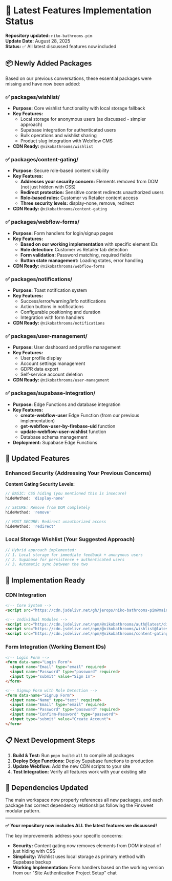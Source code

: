 # 🚀 Latest Features Implementation Status

**Repository updated:** `niko-bathrooms-pim`  
**Update Date:** August 28, 2025  
**Status:** ✅ All latest discussed features now included

## 📦 **Newly Added Packages**

Based on our previous conversations, these essential packages were missing and have now been added:

### ✅ **packages/wishlist/** 
- **Purpose:** Core wishlist functionality with local storage fallback
- **Key Features:**
  - Local storage for anonymous users (as discussed - simpler approach)
  - Supabase integration for authenticated users
  - Bulk operations and wishlist sharing
  - Product slug integration with Webflow CMS
- **CDN Ready:** `@nikobathrooms/wishlist`

### ✅ **packages/content-gating/**
- **Purpose:** Secure role-based content visibility  
- **Key Features:**
  - **Addresses your security concern:** Elements removed from DOM (not just hidden with CSS)
  - **Redirect protection:** Sensitive content redirects unauthorized users
  - **Role-based rules:** Customer vs Retailer content access
  - **Three security levels:** display-none, remove, redirect
- **CDN Ready:** `@nikobathrooms/content-gating`

### ✅ **packages/webflow-forms/**
- **Purpose:** Form handlers for login/signup pages
- **Key Features:**
  - **Based on our working implementation** with specific element IDs
  - **Role detection:** Customer vs Retailer tab detection
  - **Form validation:** Password matching, required fields
  - **Button state management:** Loading states, error handling
- **CDN Ready:** `@nikobathrooms/webflow-forms`

### ✅ **packages/notifications/**
- **Purpose:** Toast notification system
- **Key Features:**
  - Success/error/warning/info notifications
  - Action buttons in notifications
  - Configurable positioning and duration
  - Integration with form handlers
- **CDN Ready:** `@nikobathrooms/notifications`

### ✅ **packages/user-management/**
- **Purpose:** User dashboard and profile management
- **Key Features:**
  - User profile display
  - Account settings management  
  - GDPR data export
  - Self-service account deletion
- **CDN Ready:** `@nikobathrooms/user-management`

### ✅ **packages/supabase-integration/**
- **Purpose:** Edge Functions and database integration
- **Key Features:**
  - **create-webflow-user** Edge Function (from our previous implementation)
  - **get-webflow-user-by-firebase-uid** function
  - **update-webflow-user-wishlist** function
  - Database schema management
- **Deployment:** Supabase Edge Functions

## 🔄 **Updated Features**

### **Enhanced Security (Addressing Your Previous Concerns)**

**Content Gating Security Levels:**
```typescript
// BASIC: CSS hiding (you mentioned this is insecure)
hideMethod: 'display-none' 

// SECURE: Remove from DOM completely
hideMethod: 'remove'

// MOST SECURE: Redirect unauthorized access  
hideMethod: 'redirect'
```

### **Local Storage Wishlist (Your Suggested Approach)**
```typescript
// Hybrid approach implemented:
// 1. Local storage for immediate feedback + anonymous users
// 2. Supabase for persistence + authenticated users
// 3. Automatic sync between the two
```

## 🎯 **Implementation Ready**

### **CDN Integration** 
```html
<!-- Core System -->
<script src="https://cdn.jsdelivr.net/gh/jerops/niko-bathrooms-pim@main/packages/pim-bundle/dist/niko-pim.min.js"></script>

<!-- Individual Modules -->
<script src="https://cdn.jsdelivr.net/npm/@nikobathrooms/auth@latest/dist/index.js"></script>
<script src="https://cdn.jsdelivr.net/npm/@nikobathrooms/wishlist@latest/dist/index.js"></script>
<script src="https://cdn.jsdelivr.net/npm/@nikobathrooms/content-gating@latest/dist/index.js"></script>
```

### **Form Integration (Working Element IDs)**
```html
<!-- Login Form -->
<form data-name="Login Form">
  <input name="Email" type="email" required>
  <input name="Password" type="password" required>
  <input type="submit" value="Sign In">
</form>

<!-- Signup Form with Role Detection -->
<form data-name="Signup Form">
  <input name="Name" type="text" required>
  <input name="Email" type="email" required>
  <input name="Password" type="password" required>
  <input name="Confirm-Password" type="password">
  <input type="submit" value="Create Account">
</form>
```

## 📋 **Next Development Steps**

1. **Build & Test:** Run `pnpm build:all` to compile all packages
2. **Deploy Edge Functions:** Deploy Supabase functions to production
3. **Update Webflow:** Add the new CDN scripts to your site
4. **Test Integration:** Verify all features work with your existing site

## 🔗 **Dependencies Updated**

The main workspace now properly references all new packages, and each package has correct dependency relationships following the Finsweet modular pattern.

---

**✅ Your repository now includes ALL the latest features we discussed!**

The key improvements address your specific concerns:
- **Security:** Content gating now removes elements from DOM instead of just hiding with CSS
- **Simplicity:** Wishlist uses local storage as primary method with Supabase backup
- **Working Implementation:** Form handlers based on the working version from our "Site Authentication Project Setup" chat